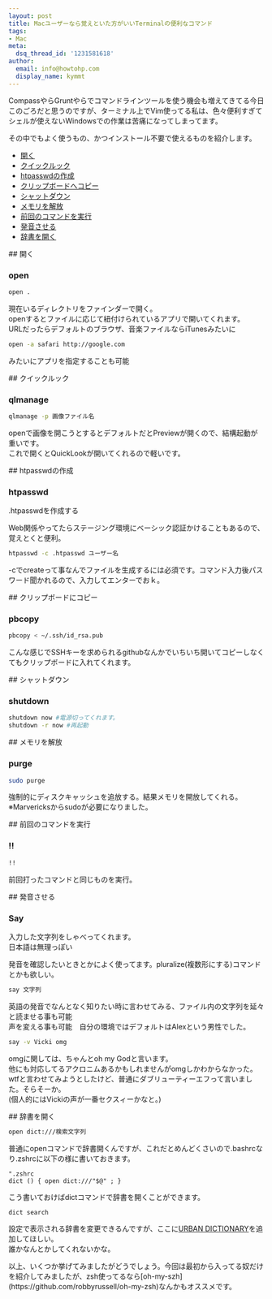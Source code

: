 ```yaml
---
layout: post
title: Macユーザーなら覚えといた方がいいTerminalの便利なコマンド
tags:
- Mac
meta:
  dsq_thread_id: '1231581618'
author:
  email: info@howtohp.com 
  display_name: kymmt
---
```

CompassやらGruntやらでコマンドラインツールを使う機会も増えてきてる今日このごろだと思うのですが、ターミナル上でVim使ってる私は、色々便利すぎてシェルが使えないWindowsでの作業は苦痛になってしまってます。

その中でもよく使うもの、かつインストール不要で使えるものを紹介します。

<section id="index" markdown="block">

* [開く](#open) 
* [クイックルック](#qlmanage)
* [htpasswdの作成](#htpasswd)
* [クリップボードへコピー](#pbcopy)
* [シャットダウン](#shutdown)
* [メモリを解放](#purge)
* [前回のコマンドを実行](#ex)
* [発音させる](#say)
* [辞書を開く](#dict)
</section>

<section id="open" markdown="block">
## 開く

### open

~~~ bash
open .
~~~

現在いるディレクトリをファインダーで開く。  
openするとファイルに応じて紐付けられているアプリで開いてくれます。  
URLだったらデフォルトのブラウザ、音楽ファイルならiTunesみたいに

~~~ bash
open -a safari http://google.com
~~~

みたいにアプリを指定することも可能
</section>

<section id="qlmanage" markdown="block">
## クイックルック

### qlmanage

~~~ bash
qlmanage -p 画像ファイル名
~~~

openで画像を開こうとするとデフォルトだとPreviewが開くので、結構起動が重いです。   
これで開くとQuickLookが開いてくれるので軽いです。

</section>

<section id="htpasswd" markdown="block">
## htpasswdの作成

### htpasswd

.htpasswdを作成する

Web関係やってたらステージング環境にベーシック認証かけることもあるので、覚えとくと便利。

~~~ bash
htpasswd -c .htpasswd ユーザー名
~~~

-cでcreateって事なんでファイルを生成するには必須です。コマンド入力後パスワード聞かれるので、入力してエンターでおｋ。
</section>

<section id="pbcopy" markdown="block">
## クリップボードにコピー

### pbcopy

~~~ bash
pbcopy < ~/.ssh/id_rsa.pub
~~~

こんな感じでSSHキーを求められるgithubなんかでいちいち開いてコピーしなくてもクリップボードに入れてくれます。
</section>

<section id="shutdown" markdown="block">
## シャットダウン

### shutdown

~~~ bash
shutdown now #電源切ってくれます。  
shutdown -r now #再起動
~~~

</section>
<section id="purge" markdown="block">
## メモリを解放

### purge

~~~ bash
sudo purge
~~~

強制的にディスクキャッシュを追放する。結果メモリを開放してくれる。  
※Marvericksからsudoが必要になりました。
</section>
<section id="ex" markdown="block">
## 前回のコマンドを実行

### !!

~~~ bash
!!
~~~

前回打ったコマンドと同じものを実行。
</section>

<section id="say" markdown="block">
## 発音させる

### Say

入力した文字列をしゃべってくれます。  
日本語は無理っぽい

発音を確認したいときとかによく使ってます。pluralize(複数形にする)コマンドとかも欲しい。

~~~ bash
say 文字列
~~~

英語の発音でなんとなく知りたい時に言わせてみる、ファイル内の文字列を延々と読ませる事も可能  
声を変える事も可能　自分の環境ではデフォルトはAlexという男性でした。

~~~ bash
say -v Vicki omg
~~~

omgに関しては、ちゃんとoh my Godと言います。  
他にも対応してるアクロニムあるかもしれませんがomgしかわからなかった。  
wtfと言わせてみようとしたけど、普通にダブリューティーエフって言いました。そらそーか。  
(個人的にはVickiの声が一番セクスィーかなと。)
</section>

<section id="dict" markdown="block">
## 辞書を開く

~~~ bash
open dict:///検索文字列
~~~

普通にopenコマンドで辞書開くんですが、これだとめんどくさいので.bashrcなり.zshrcに以下の様に書いておきます。

~~~ text
".zshrc  
dict () { open dict:///"$@" ; }
~~~

こう書いておけばdictコマンドで辞書を開くことができます。

~~~ bash
dict search
~~~

設定で表示される辞書を変更できるんですが、ここに[URBAN DICTIONARY](http://www.urbandictionary.com/)を追加してほしい。  
誰かなんとかしてくれないかな。
</section>
<section id="outro" markdown="block">
以上、いくつか挙げてみましたがどうでしょう。今回は最初から入ってる奴だけを紹介してみましたが、zsh使ってるなら[oh-my-szh](https://github.com/robbyrussell/oh-my-zsh)なんかもオススメです。
</section>
